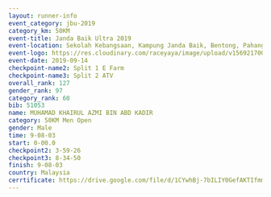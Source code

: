```yaml
---
layout: runner-info 
event_category: jbu-2019 
category_km: 50KM 
event-title: Janda Baik Ultra 2019
event-location: Sekolah Kebangsaan, Kampung Janda Baik, Bentong, Pahang, Malaysia 
event-logo: https://res.cloudinary.com/raceyaya/image/upload/v1569217009/logo/janda-baik_vch1pc.jpg 
event-date: 2019-09-14 
checkpoint-name2: Split 1 E Farm 
checkpoint-name3: Split 2 ATV 
overall_rank: 127
gender_rank: 97
category_rank: 60
bib: 51053
name: MUHAMAD KHAIRUL AZMI BIN ABD KADIR
category: 50KM Men Open
gender: Male
time: 9-08-03
start: 0-00.0
checkpoint2: 3-59-26
checkpoint3: 8-34-50
finish: 9-08-03
country: Malaysia
cerrtificate: https://drive.google.com/file/d/1CYwhBj-7bILIY0GefAKTIfmmR8ZsdgTH/view?usp=sharing
---
```

